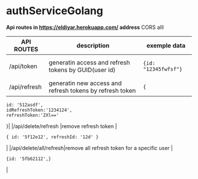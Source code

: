 # authServiceGolang


**Api routes in https://eldiyar.herokuapp.com/ address**
CORS alll

|API ROUTES             |description                                             |exemple data|
|-----------------------|--------------------------------------------------------|------------|
|/api/token             |generatin access and refresh tokens by GUID(user id)    |<pre><code>{id: "12345fwfsf"}</code></pre>|
|/api/refresh           |generatin new access and refresh tokens by refresh token|<pre><code>{
    id: '512asdf',
    idRefreshToken:'1234124',
    refreshToken:'ZXl=='
}</code></pre>|
|/api/delete/refresh    |remove refresh token                                    |<pre><code>{
    id: '5f12e12',
    refreshId: '12d'
}</code></pre>|
|/api/delete/all/refresh|remove all refresh token for a specific user            |<pre><code>{id: '5fb62112',}</code></pre>|
